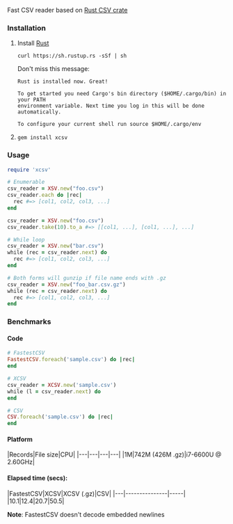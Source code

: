 Fast CSV reader based on [Rust CSV crate](https://docs.rs/csv/1.0.2/csv/)

### Installation

1. Install [Rust](https://www.rust-lang.org/)

   `curl https://sh.rustup.rs -sSf | sh`

   Don't miss this message:

	```
	Rust is installed now. Great!

	To get started you need Cargo's bin directory ($HOME/.cargo/bin) in your PATH 
	environment variable. Next time you log in this will be done automatically.

	To configure your current shell run source $HOME/.cargo/env

	```

2. `gem install xcsv`

### Usage

```ruby
require 'xcsv'

# Enumerable
csv_reader = XSV.new("foo.csv")
csv_reader.each do |rec|
  rec #=> [col1, col2, col3, ...]
end

csv_reader = XSV.new("foo.csv")
csv_reader.take(10).to_a #=> [[col1, ...], [col1, ...], ...]

# While loop
csv_reader = XSV.new("bar.csv") 
while (rec = csv_reader.next) do
  rec #=> [col1, col2, col3, ...]
end

# Both forms will gunzip if file name ends with .gz
csv_reader = XSV.new("foo_bar.csv.gz") 
while (rec = csv_reader.next) do
  rec #=> [col1, col2, col3, ...]
end
```

### Benchmarks

#### Code

```ruby
# FastestCSV
FastestCSV.foreach('sample.csv') do |rec|
end

# XCSV
csv_reader = XCSV.new('sample.csv')
while (l = csv_reader.next) do
end

# CSV
CSV.foreach('sample.csv') do |rec|
end
```

#### Platform

|Records|File size|CPU|
|---|---|---|---|
|1M|742M (426M .gz)|i7-6600U @ 2.60GHz|

#### Elapsed time (secs):

|FastestCSV|XCSV|XCSV (.gz)|CSV|
|---|---------------|-----|
|10.1|12.4|20.7|50.5|

**Note**: FastestCSV doesn't decode embedded newlines
